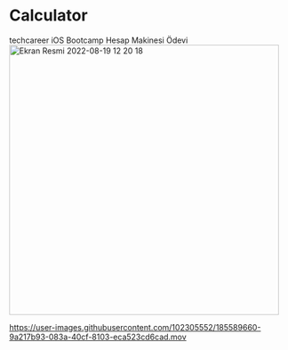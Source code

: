 # Calculator
techcareer iOS Bootcamp Hesap Makinesi Ödevi
<img width="485" alt="Ekran Resmi 2022-08-19 12 20 18" src="https://user-images.githubusercontent.com/102305552/185589576-a1fc4698-8abe-4cfc-99bb-3a7b4a60c5d0.png">


https://user-images.githubusercontent.com/102305552/185589660-9a217b93-083a-40cf-8103-eca523cd6cad.mov

